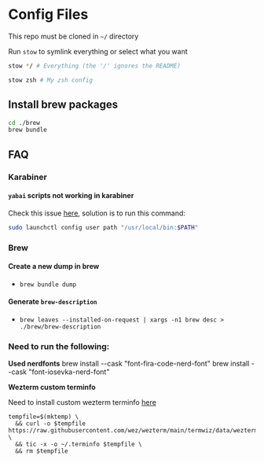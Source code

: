 # Config Files

This repo must be cloned in `~/` directory

Run `stow` to symlink everything or select what you want

```bash
stow */ # Everything (the '/' ignores the README)
```

```bash
stow zsh # My zsh config
```

## Install brew packages

```bash
cd ./brew
brew bundle
```

## FAQ

### Karabiner

#### `yabai` scripts not working in karabiner

Check this issue [here](https://github.com/yqrashawn/GokuRakuJoudo/issues/67),
solution is to run this command:

```bash
sudo launchctl config user path "/usr/local/bin:$PATH"
```

### Brew

#### Create a new dump in brew

- `brew bundle dump`

#### Generate `brew-description`

- `brew leaves --installed-on-request | xargs -n1 brew desc > ./brew/brew-description`


### Need to run the following:

**Used nerdfonts**
brew install --cask "font-fira-code-nerd-font"
brew install --cask "font-iosevka-nerd-font"

**Wezterm custom terminfo**

Need to install custom wezterm terminfo [here](https://wezfurlong.org/wezterm/config/lua/config/term.html)
```
tempfile=$(mktemp) \
  && curl -o $tempfile https://raw.githubusercontent.com/wez/wezterm/main/termwiz/data/wezterm.terminfo \
  && tic -x -o ~/.terminfo $tempfile \
  && rm $tempfile
```
